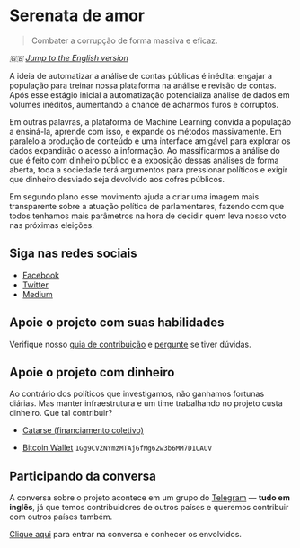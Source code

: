 # Serenata de amor
> Combater a corrupção de forma massiva e eficaz.

*:uk: [Jump to the English version](README-en.md)*

A ideia de automatizar a análise de contas públicas é inédita: engajar a população para treinar nossa plataforma na análise e revisão de contas. Após esse estágio inicial a automatização potencializa análise de dados em volumes inéditos, aumentando a chance de acharmos furos e corruptos.

Em outras palavras, a plataforma de Machine Learning convida a população a ensiná-la, aprende com isso, e expande os métodos massivamente. Em paralelo a produção de conteúdo e uma interface amigável para explorar os dados expandirão o acesso a informação. Ao massificarmos a análise do que é feito com dinheiro público e a exposição dessas análises de forma aberta, toda a sociedade terá argumentos para pressionar políticos e exigir que dinheiro desviado seja devolvido aos cofres públicos.

Em segundo plano esse movimento ajuda a criar uma imagem mais transparente sobre a atuação política de parlamentares, fazendo com que todos tenhamos mais parâmetros na hora de decidir quem leva nosso voto nas próximas eleições.

## Siga nas redes sociais

* [Facebook](https://www.facebook.com/operacaoSerenataDeAmor/)
* [Twitter](https://twitter.com/datascience_br)
* [Medium](https://datasciencebr.com/)

## Apoie o projeto com suas habilidades

Verifique nosso [guia de contribuição](CONTRIBUTING.md) e [pergunte](https://github.com/datasciencebr/serenata-de-amor/issues) se tiver dúvidas.

## Apoie o projeto com dinheiro

Ao contrário dos políticos que investigamos, não ganhamos fortunas diárias. Mas manter infraestrutura e um time trabalhando no projeto custa dinheiro. Que tal contribuir?

* [Catarse (financiamento coletivo)](https://www.catarse.me/serenata)

* [Bitcoin Wallet](bitcoin:1Gg9CVZNYmzMTAjGfMg62w3b6MM7D1UAUV?amount=0.01&message=Supporting%20project%20Serenata%20de%20Amor) `1Gg9CVZNYmzMTAjGfMg62w3b6MM7D1UAUV`

## Participando da conversa
A conversa sobre o projeto acontece em um grupo do [Telegram](https://telegram.org/) — **tudo em inglês**, já que temos contribuidores de outros países e queremos contribuir com outros países também.

[Clique aqui](https://telegram.me/joinchat/AKDWcwgjD0QPd6KqEG11tg) para entrar na conversa e conhecer os envolvidos.

